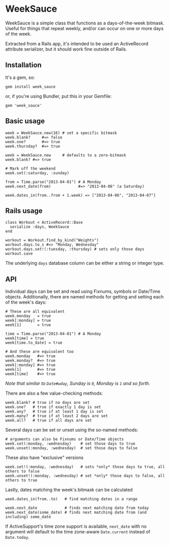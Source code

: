 # WeekSauce

WeekSauce is a simple class that functions as a days-of-the-week bitmask.
Useful for things that repeat weekly, and/or can occur on one or more days
of the week.

Extracted from a Rails app, it's intended to be used an ActiveRecord
attribute serializer, but it should work fine outside of Rails.

## Installation

It's a gem, so:

    gem install week_sauce

or, if you're using Bundler, put this in your Gemfile:

    gem 'week_sauce'

## Basic usage

    week = WeekSauce.new(16) # set a specific bitmask
    week.blank?     #=> false
    week.one?       #=> true
    week.thursday?  #=> true
    
    week = WeekSauce.new     # defaults to a zero-bitmask
    week.blank? #=> true
    
    # Mark off the weekend
    week.set(:saturday, :sunday)
    
    from = Time.parse("2013-04-01") # A Monday
    week.next_date(from)            #=> "2013-04-06" (a Saturday)
    
    week.dates_in(from..from + 1.week) => ["2013-04-06", "2013-04-07"]

## Rails usage

    class Workout < ActiveRecord::Base
      serialize :days, WeekSauce
    end
    
    workout = Workout.find_by_kind("Weights")
    workout.days.to_s #=> "Monday, Wednesday"
    workout.days.set!(:tuesday, :thursday) # sets only those days
    workout.save

The underlying `days` database column can be either a string or integer type.

## API

Individual days can be set and read using Fixnums, symbols or Date/Time
objects. Additionally, there are named methods for getting and setting
each of the week's days:

    # These are all equivalent
    week.monday   = true
    week[:monday] = true
    week[1]       = true
    
    time = Time.parse("2013-04-01") # A Monday
    week[time] = true
    week[time.to_date] = true
    
    # And these are equivalent too
    week.monday   #=> true
    week.monday?  #=> true
    week[:monday] #=> true
    week[1]       #=> true
    week[time]    #=> true

_Note that similar to `Date#wday`, Sunday is `0`, Monday is `1` and so forth._

There are also a few value-checking methods:

    week.blank? # true if no days are set
    week.one?   # true if exactly 1 day is set
    week.any?   # true if at least 1 day is set
    week.many?  # true if at least 2 days are set
    week.all?   # true if all days are set

Several days can be set or unset using the so-named methods:

    # arguments can also be Fixnums or Date/Time objects
    week.set(:monday, :wednesday)    # set those days to true
    week.unset(:monday, :wednesday)  # set those days to false

These also have "exclusive" versions

    week.set!(:monday, :wednesday)   # sets *only* those days to true, all others to false
    week.unset!(:monday, :wednesday) # set *only* those days to false, all others to true

Lastly, dates matching the week's bitmask can be calculated

    week.dates_in(from..to)   # find matching dates in a range
    
    week.next_date            # finds next matching date from today
    week.next_date(some_date) # finds next matching date from (and including) some_date

If ActiveSupport's time zone support is available, `next_date` with no argument will default to the time zone-aware `Date.current` instead of `Date.today`.
